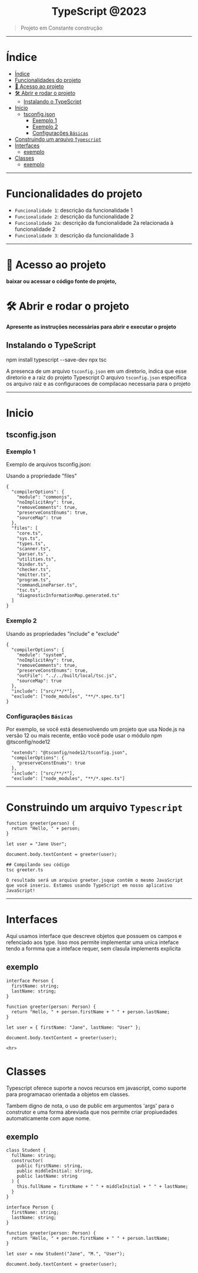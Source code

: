 
<h1 align="center">TypeScript @2023</h1>


>  Projeto em Constante construção
<hr>

# Índice


- [Índice](#índice)
- [Funcionalidades do projeto](#funcionalidades-do-projeto)
- [📁 Acesso ao projeto](#-acesso-ao-projeto)
- [🛠️ Abrir e rodar o projeto](#️-abrir-e-rodar-o-projeto)
  - [Instalando o TypeScript](#instalando-o-typescript)
- [Inicio](#inicio)
  - [tsconfig.json](#tsconfigjson)
    - [Exemplo 1](#exemplo-1)
    - [Exemplo 2](#exemplo-2)
    - [Configurações `Básicas`](#configurações-básicas)
- [Construindo um arquivo `Typescript`](#construindo-um-arquivo-typescript)
- [Interfaces](#interfaces)
  - [exemplo](#exemplo)
- [Classes](#classes)
  - [exemplo](#exemplo-1)

<hr>

# Funcionalidades do projeto

- `Funcionalidade 1`: descrição da funcionalidade 1
- `Funcionalidade 2`: descrição da funcionalidade 2
- `Funcionalidade 2a`: descrição da funcionalidade 2a relacionada à funcionalidade 2
- `Funcionalidade 3`: descrição da funcionalidade 3

<hr>

# 📁 Acesso ao projeto

**baixar ou acessar o código fonte do projeto,**

# 🛠️ Abrir e rodar o projeto

**Apresente as instruções necessárias para abrir e executar o projeto**
## Instalando o TypeScript
npm install typescript --save-dev
npx tsc

A presenca de um arquivo `tsconfig.json` em um diretorio, indica que esse diretorio e a raiz do projeto Typescript
O  arquivo `tsconfig.json` especifica os arquivo raiz e as configuracoes de compilacao necessaria para o projeto

<hr>

# Inicio
## tsconfig.json
### Exemplo 1
Exemplo de arquivos tsconfig.json:

Usando a propriedade "files"
```
{
  "compilerOptions": {
    "module": "commonjs",
    "noImplicitAny": true,
    "removeComments": true,
    "preserveConstEnums": true,
    "sourceMap": true
  },
  "files": [
    "core.ts",
    "sys.ts",
    "types.ts",
    "scanner.ts",
    "parser.ts",
    "utilities.ts",
    "binder.ts",
    "checker.ts",
    "emitter.ts",
    "program.ts",
    "commandLineParser.ts",
    "tsc.ts",
    "diagnosticInformationMap.generated.ts"
  ]
}
```
### Exemplo 2

Usando as propriedades "include" e "exclude"
```
{
  "compilerOptions": {
    "module": "system",
    "noImplicitAny": true,
    "removeComments": true,
    "preserveConstEnums": true,
    "outFile": "../../built/local/tsc.js",
    "sourceMap": true
  },
  "include": ["src/**/*"],
  "exclude": ["node_modules", "**/*.spec.ts"]
}
```

### Configurações `Básicas`

  Por exemplo, se você está desenvolvendo um projeto que usa Node.js na versão 12 ou mais recente,
então você pode usar o módulo npm @tsconfig/node12
```
  "extends": "@tsconfig/node12/tsconfig.json",
  "compilerOptions": {
    "preserveConstEnums": true
  },
  "include": ["src/**/*"],
  "exclude": ["node_modules", "**/*.spec.ts"]
```
<hr>

# Construindo um arquivo `Typescript`
```
function greeter(person) {
  return "Hello, " + person;
}

let user = "Jane User";

document.body.textContent = greeter(user);

## Compilando seu código
tsc greeter.ts

O resultado será um arquivo greeter.jsque contém o mesmo JavaScript que você inseriu. Estamos usando TypeScript em nosso aplicativo JavaScript!
```
<hr>

# Interfaces
  Aqui usamos interface que descreve objetos que possuem os campos e refenciado aos type. Isso mos permite implementar uma unica inteface tendo a formma que a inteface requer, sem clasula implements explicita

## exemplo
```
interface Person {
  firstName: string;
  lastName: string;
}

function greeter(person: Person) {
  return "Hello, " + person.firstName + " " + person.lastName;
}

let user = { firstName: "Jane", lastName: "User" };

document.body.textContent = greeter(user);

<hr>
```

# Classes
  Typescript oferece suporte a novos recursos em javascript, como suporte para  programacao orientada a objetos em classes.

  Tambem digno de nota, o uso de public em argumentos 'args' para o construtor e uma forma abreviada que nos permite criar propiuedades automaticamente com aque nome.

## exemplo
```
class Student {
  fullName: string;
  constructor(
    public firstName: string,
    public middleInitial: string,
    public lastName: string
  ) {
    this.fullName = firstName + " " + middleInitial + " " + lastName;
  }
}

interface Person {
  firstName: string;
  lastName: string;
}

function greeter(person: Person) {
  return "Hello, " + person.firstName + " " + person.lastName;
}

let user = new Student("Jane", "M.", "User");

document.body.textContent = greeter(user);
```